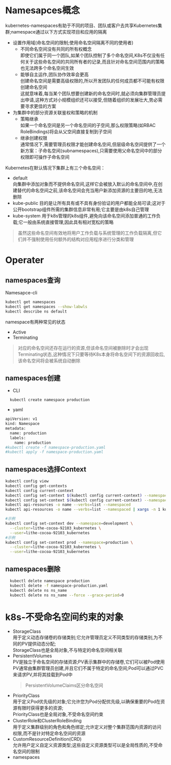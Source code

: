 # Namesapces概念
kubernetes-namespaces有助于不同的项目、团队或客户去共享Kubernetes集群;namespace通过以下方式实现项目和应用的隔离  
- 设置作用域(命名空间的限制;使用命名空间隔离不同的使用者)  
  + 不同命名空间没有共同的所有权概念  
    即使它们属于同一个团队,如某个团队控制了多个命名空间,K8s不仅没有任何关于这些命名空间的共同所有者的记录,而且针对命名空间范围内的策略也无法跨多个命名空间生效  
  + 能够自主运作,团队协作效率会更高  
    创建命名空间是需要高级权限的,所以开发团队的任何成员都不可能有权限创建命名空间  
    这就意味着,每当某个团队想要创建新的命名空间时,就必须向集群管理员提出申请,这种方式对小规模组织还可以接受,但随着组织的发展壮大,势必需要寻求更佳的方案  
- 为集群中的部分资源关联鉴权和策略的机制
  + 策略继承  
    如果一个命名空间是另一个命名空间的子空间,那么权限策略(如RBAC RoleBindings)将会从父空间直接复制到子空间
  + 继承创建权限  
    通常情况下,需要管理员权限才能创建命名空间,但层级命名空间提供了一个新方案：子命名空间(subnamespaces),只需要使用父命名空间中的部分权限即可操作子命名空间 

Kubernetes在默认情况下集群上有三个命名空间：
  - default  
    向集群中添加对象而不提供命名空间,这样它会被放入默认的命名空间中,在创建替代的命名空间之前,该命名空间会充当用户新添加资源的主要目的地,无法删除  
  - kube-public
    目的是让所有具有或不具有身份验证的用户都能全局可读;这对于公开bootstrap组件所需的集群信息非常有用;它主要是由k8s自己管理  
  - kube-system
    用于k8s管理的k8s组件,避免向该命名空间添加普通的工作负载;它一般由系统直接管理,因此具有相对宽松的策略
>虽然这些命名空间有效地将用户工作负载与系统管理的工作负载隔离,但它们并不强制使用任何额外的结构对应用程序进行分类和管理

# Operater
## namespaces查询
Namesapce-cli
```bash
kubectl get namespaces 
kubectl get namespaces --show-labwls
kubectl describe ns default
```
namespace有两种常见的状态
- Active  
- Terminating
>对应的命名空间还存在运行的资源,但该命名空间被删除时才会出现Terminating状态,这种情况下只要等待K8s本身将命名空间下的资源回收后,该命名空间将会被系统自动删除

## namespaces创建
- CLI
```bash
  kubectl create namespace production
```
- yaml
```bash
apiVersion: v1
kind: Namespace
metadata:
  name: production
  labels:
    name: production
#kubectl create -f namespace-production.yaml
#kubectl apply -f namespace-production.yaml
```

##  namespaces选择Context
```bash
kubectl config view
kubectl config get-contexts
kubectl config current-context
kubectl config set-context $(kubectl config current-context) --namespaces=production #production设成为默认namespaces
kubectl config set-context $(kubectl config current-context) --namespaces=          #还原成默认default
kubectl api-resources -o name --verbs=list --namespaced 
kubectl api-resources -o name --verbs=list --namespaced | xargs -n 1 kubectl get --show-kind --ignore-not-found -n easyv

#示例
kubectl config set-context dev --namespace=development \
  --cluster=lithe-cocoa-92103_kubernetes \
  --user=lithe-cocoa-92103_kubernetes
#示例
kubectl config set-context prod --namespace=production \
  --cluster=lithe-cocoa-92103_kubernetes \
  --user=lithe-cocoa-92103_kubernetes
```

## namespaces删除
```bash
  kubectl delete namespace production
  kubectl delete -f namespace-production.yaml
  kubectl delete ns ns_name
  kubectl delete ns ns_name --force --grace-period=0
```


# k8s-不受命名空间约束的对象
  - StorageClass  
    用于定义动态存储卷的存储类别;它允许管理员定义不同类型的存储类别,为不同的PV提供动态分配;  
    StorageClass也是全局对象,不与特定的命名空间相关联
  - PersistentVolumes   
    PV是独立于命名空间的存储资源;PV表示集群中的存储卷,它们可以被Pod使用  
    PV通常由集群管理员创建,并且它们不属于特定的命名空间;Pod可以通过PVC来请求PV,并将其挂载到Pod中  
    >PersistentVolumeClaims区分命名空间
  - PriorityClass  
    用于定义Pod优先级的对象;它允许您为Pod分配优先级,以确保重要的Pod在资源有限时获得更多的资源;  
    PriorityClass也是全局对象,不受命名空间约束
  - ClusterRole和ClusterRoleBinding  
    用于定义集群级别的角色和角色绑定;允许定义对整个集群范围内资源的访问权限,而不是针对特定命名空间的资源
  - CustomResourceDefinition(CRD)  
    允许用户定义自定义资源类型;这些自定义资源类型可以是全局性质的,不受命名空间的限制
  - namespaces  


